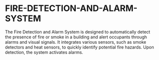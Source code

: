 # FIRE-DETECTION-AND-ALARM-SYSTEM
The Fire Detection and Alarm System is designed to automatically detect the presence of fire or smoke in a building and alert occupants through alarms and visual signals. It integrates various sensors, such as smoke detectors and heat sensors, to quickly identify potential fire hazards. Upon detection, the system activates alarms.
